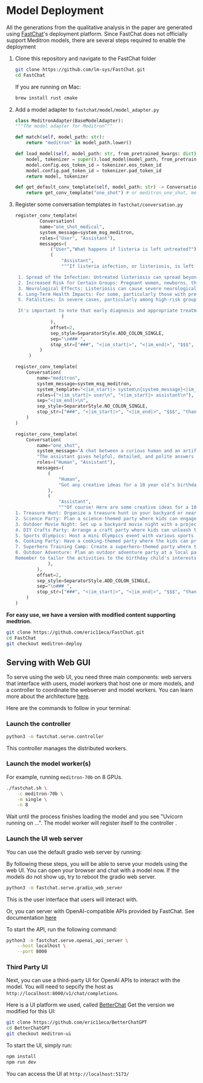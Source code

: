 # Model Deployment

All the generations from the qualitative analysis in the paper are generated using [FastChat](https://github.com/lm-sys/FastChat)'s deployment platform.
Since FastChat does not officially support Meditron models, there are several steps required to enable the deployment

1. Clone this repository and navigate to the FastChat folder

    ```bash
    git clone https://github.com/lm-sys/FastChat.git
    cd FastChat
    ```

    If you are running on Mac:

    ```bash
    brew install rust cmake
    ```

2. Add a model adapter to `fastchat/model/model_adapter.py`

    ```python
    class MeditronAdapter(BaseModelAdapter):
    """The model adapter for Meditron"""

    def match(self, model_path: str):
        return "meditron" in model_path.lower()

    def load_model(self, model_path: str, from_pretrained_kwargs: dict):
        model, tokenizer = super().load_model(model_path, from_pretrained_kwargs)
        model.config.eos_token_id = tokenizer.eos_token_id
        model.config.pad_token_id = tokenizer.pad_token_id
        return model, tokenizer

    def get_default_conv_template(self, model_path: str) -> Conversation:
        return get_conv_template("one_shot") # or meditron_one_shot, meditron
    ```

3. Register some conversation templates in `fastchat/conversation.py`

   ```python
   register_conv_template(
            Conversation(
            name="one_shot_medical",
            system_message=system_msg_meditron,
            roles=("User", "Assistant"),
            messages=(
                ("User","What happens if listeria is left untreated?"),
                (
                    "Assistant",
                    """If listeria infection, or listeriosis, is left untreated, it can lead to severe health complications, particularly in certain high-risk groups. Here's a general overview of the potential outcomes:

    1. Spread of the Infection: Untreated listeriosis can spread beyond the gut to other parts of the body, including the nervous system. This can lead to more severe conditions like meningitis (inflammation of the membranes surrounding the brain and spinal cord) and septicemia (a serious blood infection).
    2. Increased Risk for Certain Groups: Pregnant women, newborns, the elderly, and individuals with weakened immune systems are at a higher risk of severe complications. In pregnant women, listeriosis can lead to miscarriage, stillbirth, premature delivery, or life-threatening infection of the newborn.
    3. Neurological Effects: Listeriosis can cause severe neurological symptoms like headaches, stiff neck, confusion, loss of balance, and convulsions, especially when the infection spreads to the nervous system.
    4. Long-Term Health Impacts: For some, particularly those with pre-existing health conditions or weakened immune systems, the health impacts of listeriosis can be long-lasting and may not fully resolve even with treatment.
    5. Fatalities: In severe cases, particularly among high-risk groups, listeriosis can be fatal.

    It's important to note that early diagnosis and appropriate treatment, typically with antibiotics, can greatly improve the prognosis for those with listeriosis. Therefore, seeking medical attention promptly if listeriosis is suspected is crucial."""
                    )
                ),
                offset=2,
                sep_style=SeparatorStyle.ADD_COLON_SINGLE,
                sep="\n### ",
                stop_str=["###", "<|im_start|>", "<|im_end|>", "$$$", "thank you for your help"]
            )
        )
    ```

    ```python
    register_conv_template(
        Conversation(
            name="meditron",
            system_message=system_msg_meditron,
            system_template="<|im_start|> system\n{system_message}<|im_end|>\n",
            roles=("<|im_start|> user\n", "<|im_start|> assistant\n"),
            sep="<|im_end|>\n",
            sep_style=SeparatorStyle.NO_COLON_SINGLE,
            stop_str=["###", "<|im_start|>", "<|im_end|>", "$$$", "thank you for your help"]
        )
    )
    ```

    ```python
    register_conv_template(
        Conversation(
            name="one_shot",
            system_message="A chat between a curious human and an artificial intelligence assistant. "
            "The assistant gives helpful, detailed, and polite answers to the human's questions.",
            roles=("Human", "Assistant"),
            messages=(
                (
                    "Human",
                    "Got any creative ideas for a 10 year old’s birthday?",
                ),
                (
                    "Assistant",
                    """Of course! Here are some creative ideas for a 10-year-old's birthday party:
    1. Treasure Hunt: Organize a treasure hunt in your backyard or nearby park. Create clues and riddles for the kids to solve, leading them to hidden treasures and surprises.
    2. Science Party: Plan a science-themed party where kids can engage in fun and interactive experiments. You can set up different stations with activities like making slime, erupting volcanoes, or creating simple chemical reactions.
    3. Outdoor Movie Night: Set up a backyard movie night with a projector and a large screen or white sheet. Create a cozy seating area with blankets and pillows, and serve popcorn and snacks while the kids enjoy a favorite movie under the stars.
    4. DIY Crafts Party: Arrange a craft party where kids can unleash their creativity. Provide a variety of craft supplies like beads, paints, and fabrics, and let them create their own unique masterpieces to take home as party favors.
    5. Sports Olympics: Host a mini Olympics event with various sports and games. Set up different stations for activities like sack races, relay races, basketball shooting, and obstacle courses. Give out medals or certificates to the participants.
    6. Cooking Party: Have a cooking-themed party where the kids can prepare their own mini pizzas, cupcakes, or cookies. Provide toppings, frosting, and decorating supplies, and let them get hands-on in the kitchen.
    7. Superhero Training Camp: Create a superhero-themed party where the kids can engage in fun training activities. Set up an obstacle course, have them design their own superhero capes or masks, and organize superhero-themed games and challenges.
    8. Outdoor Adventure: Plan an outdoor adventure party at a local park or nature reserve. Arrange activities like hiking, nature scavenger hunts, or a picnic with games. Encourage exploration and appreciation for the outdoors.
    Remember to tailor the activities to the birthday child's interests and preferences. Have a great celebration!""",
                ),
            ),
            offset=2,
            sep_style=SeparatorStyle.ADD_COLON_SINGLE,
            sep="\n### ",
            stop_str=["###", "<|im_start|>", "<|im_end|>", "$$$", "thank you for your help"]
        )
    )
   ```

**For easy use, we have a version with modified content supporting medtrion.**

```bash
git clone https://github.com/eric11eca/FastChat.git
cd FastChat
git checkout meditron-deploy
```

## Serving with Web GUI

To serve using the web UI, you need three main components: web servers that interface with users, model workers that host one or more models, and a controller to coordinate the webserver and model workers. You can learn more about the architecture [here](docs/server_arch.md).

Here are the commands to follow in your terminal:

### Launch the controller

```bash
python3 -m fastchat.serve.controller
```

This controller manages the distributed workers.

### Launch the model worker(s)

For example, running `meditron-70b` on 8 GPUs.

```bash
./fastchat.sh \
    -c meditron-70b \
    -m single \
    -n 8
```

Wait until the process finishes loading the model and you see "Uvicorn running on ...". The model worker will register itself to the controller .

### Launch the UI web server

You can use the default gradio web server by running:

By following these steps, you will be able to serve your models using the web UI. You can open your browser and chat with a model now.
If the models do not show up, try to reboot the gradio web server.

```bash
python3 -m fastchat.serve.gradio_web_server
```

This is the user interface that users will interact with.

Or, you can server with OpenAI-compatible APIs provided by FastChat. See documentation [here](https://github.com/lm-sys/FastChat/blob/main/docs/openai_api.md)

To start the API, run the following command:

```bash
python3 -m fastchat.serve.openai_api_server \
    --host localhost \
    --port 8000
```

### Third Party UI

Next, you can use a third-party UI for OpenAI APIs to interact with the model. You will need to sepcify the host as `http://localhost:8000/v1/chat/completions`.

Here is a UI platform we used, called [BetterChat](https://github.com/ztjhz/)
Get the version we modified for this UI:

```bash
git clone https://github.com/eric11eca/BetterChatGPT
cd BetterChatGPT
git checkout meditron-ui
```

To start the UI, simply run:

```bash
npm install
npm run dev
```

You can access the UI at `http://localhost:5173/`
